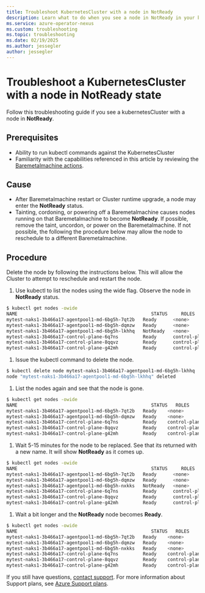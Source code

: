 ```yaml
---
title: Troubleshoot KubernetesCluster with a node in NotReady
description: Learn what to do when you see a node in NotReady in your kubernetesCluster.
ms.service: azure-operator-nexus
ms.custom: troubleshooting
ms.topic: troubleshooting
ms.date: 02/19/2025
ms.author: jessegler
author: jessegler
---
```

# Troubleshoot a KubernetesCluster with a node in NotReady state

Follow this troubleshooting guide if you see a kubernetesCluster with a node in **NotReady**.

## Prerequisites

- Ability to run kubectl commands against the KubernetesCluster
- Familiarity with the capabilities referenced in this article by reviewing the [Baremetalmachine actions](howto-baremetal-functions.md).

## Cause

- After Baremetalmachine restart or Cluster runtime upgrade, a node may enter the **NotReady** status. 
- Tainting, cordoning, or powering off a Baremetalmachine causes nodes running on that Baremetalmachine to become **NotReady**. If possible, remove the taint, uncordon, or power on the Baremetalmachine. If not possible, the following the procedure below may allow the node to reschedule to a different Baremetalmachine.

## Procedure

Delete the node by following the instructions below. This will allow the Cluster to attempt to reschedule and restart the node.


1. Use kubectl to list the nodes using the wide flag. Observe the node in **NotReady** status.

~~~bash
$ kubectl get nodes -owide
NAME                                                 STATUS     ROLES           AGE    VERSION   INTERNAL-IP   EXTERNAL-IP   OS-IMAGE            KERNEL-VERSION     CONTAINER-RUNTIME
mytest-naks1-3b466a17-agentpool1-md-6bg5h-7qt2b   Ready      <none>          6d3h   v1.27.3   10.4.74.30    <none>        CBL-Mariner/Linux   5.15.153.1-2.cm2   containerd://1.6.26
mytest-naks1-3b466a17-agentpool1-md-6bg5h-dqmzw   Ready      <none>          6d3h   v1.27.3   10.4.74.31    <none>        CBL-Mariner/Linux   5.15.153.1-2.cm2   containerd://1.6.26
mytest-naks1-3b466a17-agentpool1-md-6bg5h-lkhhq   NotReady   <none>          6d3h   v1.27.3   10.4.74.29    <none>        CBL-Mariner/Linux   5.15.153.1-2.cm2   containerd://1.6.26
mytest-naks1-3b466a17-control-plane-6q7ns         Ready      control-plane   6d3h   v1.27.3   10.4.74.14    <none>        CBL-Mariner/Linux   5.15.153.1-2.cm2   containerd://1.6.26
mytest-naks1-3b466a17-control-plane-8qqvz         Ready      control-plane   6d3h   v1.27.3   10.4.74.28    <none>        CBL-Mariner/Linux   5.15.153.1-2.cm2   containerd://1.6.26
mytest-naks1-3b466a17-control-plane-g42mh         Ready      control-plane   6d3h   v1.27.3   10.4.74.32    <none>        CBL-Mariner/Linux   5.15.153.1-2.cm2   containerd://1.6.26
~~~                                                                                                   

1. Issue the kubectl command to delete the node.

~~~bash
$ kubectl delete node mytest-naks1-3b466a17-agentpool1-md-6bg5h-lkhhq
node "mytest-naks1-3b466a17-agentpool1-md-6bg5h-lkhhq" deleted
~~~

1. List the nodes again and see that the node is gone.

~~~bash
$ kubectl get nodes -owide
NAME                                                 STATUS   ROLES           AGE    VERSION   INTERNAL-IP   EXTERNAL-IP   OS-IMAGE            KERNEL-VERSION     CONTAINER-RUNTIME
mytest-naks1-3b466a17-agentpool1-md-6bg5h-7qt2b   Ready    <none>          6d3h   v1.27.3   10.4.74.30    <none>        CBL-Mariner/Linux   5.15.153.1-2.cm2   containerd://1.6.26
mytest-naks1-3b466a17-agentpool1-md-6bg5h-dqmzw   Ready    <none>          6d3h   v1.27.3   10.4.74.31    <none>        CBL-Mariner/Linux   5.15.153.1-2.cm2   containerd://1.6.26
mytest-naks1-3b466a17-control-plane-6q7ns         Ready    control-plane   6d3h   v1.27.3   10.4.74.14    <none>        CBL-Mariner/Linux   5.15.153.1-2.cm2   containerd://1.6.26
mytest-naks1-3b466a17-control-plane-8qqvz         Ready    control-plane   6d3h   v1.27.3   10.4.74.28    <none>        CBL-Mariner/Linux   5.15.153.1-2.cm2   containerd://1.6.26
mytest-naks1-3b466a17-control-plane-g42mh         Ready    control-plane   6d3h   v1.27.3   10.4.74.32    <none>        CBL-Mariner/Linux   5.15.153.1-2.cm2   containerd://1.6.26
~~~

1. Wait 5-15 minutes for the node to be replaced. See that its returned with a new name. It will show **NotReady** as it comes up.

~~~bash
$ kubectl get nodes -owide
NAME                                                 STATUS     ROLES           AGE    VERSION   INTERNAL-IP   EXTERNAL-IP   OS-IMAGE            KERNEL-VERSION     CONTAINER-RUNTIME
mytest-naks1-3b466a17-agentpool1-md-6bg5h-7qt2b   Ready      <none>          6d3h   v1.27.3   10.4.74.30    <none>        CBL-Mariner/Linux   5.15.153.1-2.cm2   containerd://1.6.26
mytest-naks1-3b466a17-agentpool1-md-6bg5h-dqmzw   Ready      <none>          6d3h   v1.27.3   10.4.74.31    <none>        CBL-Mariner/Linux   5.15.153.1-2.cm2   containerd://1.6.26
mytest-naks1-3b466a17-agentpool1-md-6bg5h-nxkks   NotReady   <none>          42s    v1.27.3   10.4.74.12    <none>        CBL-Mariner/Linux   5.15.153.1-2.cm2   containerd://1.6.26
mytest-naks1-3b466a17-control-plane-6q7ns         Ready      control-plane   6d3h   v1.27.3   10.4.74.14    <none>        CBL-Mariner/Linux   5.15.153.1-2.cm2   containerd://1.6.26
mytest-naks1-3b466a17-control-plane-8qqvz         Ready      control-plane   6d3h   v1.27.3   10.4.74.28    <none>        CBL-Mariner/Linux   5.15.153.1-2.cm2   containerd://1.6.26
mytest-naks1-3b466a17-control-plane-g42mh         Ready      control-plane   6d3h   v1.27.3   10.4.74.32    <none>        CBL-Mariner/Linux   5.15.153.1-2.cm2   containerd://1.6.26
~~~

1. Wait a bit longer and the **NotReady** node becomes **Ready**.

~~~bash
$ kubectl get nodes -owide
NAME                                                 STATUS   ROLES           AGE    VERSION   INTERNAL-IP   EXTERNAL-IP   OS-IMAGE            KERNEL-VERSION     CONTAINER-RUNTIME
mytest-naks1-3b466a17-agentpool1-md-6bg5h-7qt2b   Ready    <none>          6d3h   v1.27.3   10.4.74.30    <none>        CBL-Mariner/Linux   5.15.153.1-2.cm2   containerd://1.6.26
mytest-naks1-3b466a17-agentpool1-md-6bg5h-dqmzw   Ready    <none>          6d3h   v1.27.3   10.4.74.31    <none>        CBL-Mariner/Linux   5.15.153.1-2.cm2   containerd://1.6.26 
mytest-naks1-3b466a17-agentpool1-md-6bg5h-nxkks   Ready    <none>          97s    v1.27.3   10.4.74.12    <none>        CBL-Mariner/Linux   5.15.153.1-2.cm2   containerd://1.6.26
mytest-naks1-3b466a17-control-plane-6q7ns         Ready    control-plane   6d3h   v1.27.3   10.4.74.14    <none>        CBL-Mariner/Linux   5.15.153.1-2.cm2   containerd://1.6.26
mytest-naks1-3b466a17-control-plane-8qqvz         Ready    control-plane   6d3h   v1.27.3   10.4.74.28    <none>        CBL-Mariner/Linux   5.15.153.1-2.cm2   containerd://1.6.26
mytest-naks1-3b466a17-control-plane-g42mh         Ready    control-plane   6d3h   v1.27.3   10.4.74.32    <none>        CBL-Mariner/Linux   5.15.153.1-2.cm2   containerd://1.6.26
~~~

If you still have questions, [contact support](https://portal.azure.com/?#blade/Microsoft_Azure_Support/HelpAndSupportBlade).
For more information about Support plans, see [Azure Support plans](https://azure.microsoft.com/support/plans/response/).
